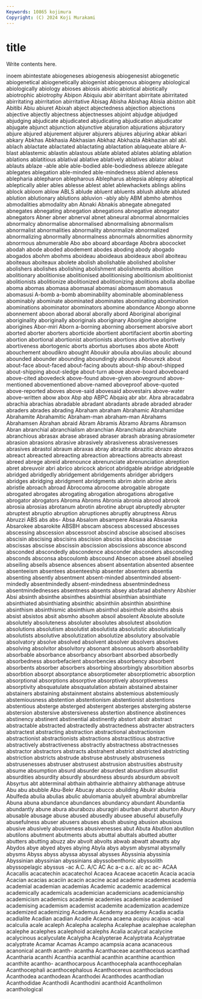 ```yaml
---
Keywords: 10865 kojimura
Copyright: (C) 2024 Koji Murakami
---
```


# title

Write contents here.



inoem abintestate abiogeneses abiogenesis abiogenesist abiogenetic
abiogenetical abiogenetically abiogenist abiogenous abiogeny abiological abiologically abiology abioses abiosis
abiotic abiotical abiotically abiotrophic abiotrophy Abipon Abiquiu abir abirritant abirritate
abirritated abirritating abirritation abirritative Abisag Abisha Abishag Abisia abiston abit
Abitibi Abiu abiuret Abixah abject abjectedness abjection abjections abjective abjectly
abjectness abjectnesses abjoint abjudge abjudged abjudging abjudicate abjudicated abjudicating abjudication
abjudicator abjugate abjunct abjunction abjunctive abjuration abjurations abjuratory abjure abjured
abjurement abjurer abjurers abjures abjuring abkar abkari abkary Abkhas Abkhasia
Abkhasian Abkhaz Abkhazia Abkhazian abl abl. ablach ablactate ablactated ablactating
ablactation ablaqueate ablare A-blast ablastemic ablastin ablastous ablate ablated ablates
ablating ablation ablations ablatitious ablatival ablative ablatively ablatives ablator ablaut
ablauts ablaze -able able able-bodied able-bodiedness ableeze ablegate ablegates ablegation
able-minded able-mindedness ablend ableness ablepharia ablepharon ablepharous Ablepharus ablepsia ablepsy
ableptical ableptically abler ables ablesse ablest ablet ablewhackets ablings ablins
ablock abloom ablow ABLS ablude abluent abluents ablush ablute abluted
ablution ablutionary ablutions abluvion -ably ably ABM abmho abmhos abmodalities
abmodality abn Abnaki Abnakis abnegate abnegated abnegates abnegating abnegation abnegations
abnegative abnegator abnegators Abner abner abnerval abnet abneural abnormal abnormalcies
abnormalcy abnormalise abnormalised abnormalising abnormalism abnormalist abnormalities abnormality abnormalize abnormalized
abnormalizing abnormally abnormalness abnormals abnormities abnormity abnormous abnumerable Abo abo
aboard aboardage Abobra abococket abodah abode aboded abodement abodes aboding
abody abogado abogados abohm abohms aboideau aboideaus aboideaux aboil aboiteau
aboiteaus aboiteaux abolete abolish abolishable abolished abolisher abolishers abolishes abolishing
abolishment abolishments abolition abolitionary abolitionise abolitionised abolitionising abolitionism abolitionist abolitionists
abolitionize abolitionized abolitionizing abolitions abolla abollae aboma abomas abomasa abomasal
abomasi abomasum abomasus abomasusi A-bomb a-bomb abominability abominable abominableness abominably
abominate abominated abominates abominating abomination abominations abominator abominators abomine abondance
Abongo abonne abonnement aboon aborad aboral aborally abord Aboriginal aboriginal
aboriginality aboriginally aboriginals aboriginary Aborigine aborigine aborigines Abor-miri Aborn a-borning
aborning aborsement aborsive abort aborted aborter aborters aborticide abortient abortifacient
abortin aborting abortion abortional abortionist abortionists abortions abortive abortively abortiveness
abortogenic aborts abortus abortuses abos abote Abott abouchement aboudikro abought
Aboukir aboulia aboulias aboulic abound abounded abounder abounding aboundingly abounds
Abourezk about about-face about-faced about-facing abouts about-ship about-shipped about-shipping about-sledge
about-turn above above-board aboveboard above-cited abovedeck above-found above-given aboveground above-mentioned
abovementioned above-named aboveproof above-quoted above-reported aboves above-said abovesaid abovestairs above-water
above-written abow abox Abp abp ABPC Abqaiq abr abr. Abra
abracadabra abrachia abrachias abradable abradant abradants abrade abraded abrader abraders
abrades abrading Abraham abraham Abrahamic Abrahamidae Abrahamite Abrahamitic Abraham-man abraham-man
Abrahams Abrahamsen Abrahan abraid Abram Abramis Abramo Abrams Abramson Abran
abranchial abranchialism abranchian Abranchiata abranchiate abranchious abrasax abrase abrased abraser
abrash abrasing abrasiometer abrasion abrasions abrasive abrasively abrasiveness abrasivenesses abrasives
abrastol abraum abraxas abray abrazite abrazitic abrazo abrazos abreact abreacted
abreacting abreaction abreactions abreacts abreast abreed abrege abreid abrenounce abrenunciate
abrenunciation abreption abret abreuvoir abri abrico abricock abricot abridgable abridge
abridgeable abridged abridgedly abridgement abridgements abridger abridgers abridges abridging abridgment
abridgments abrim abrin abrine abris abristle abroach abroad Abrocoma abrocome
abrogable abrogate abrogated abrogates abrogating abrogation abrogations abrogative abrogator abrogators
Abroma Abroms Abronia abronia abrood abrook abrosia abrosias abrotanum abrotin
abrotine abrupt abruptedly abrupter abruptest abruptio abruption abruptiones abruptly abruptness
Abrus Abruzzi ABS abs abs- Absa Absalom absampere Absaraka Absaroka
Absarokee absarokite ABSBH abscam abscess abscessed abscesses abscessing abscession abscessroot
abscind abscise abscised abscises abscisin abscising abscisins abscision absciss abscissa
abscissae abscissas abscisse abscissin abscission abscissions absconce abscond absconded abscondedly
abscondence absconder absconders absconding absconds absconsa abscoulomb abscound Absecon absee
abseil abseiled abseiling abseils absence absences absent absentation absented absentee
absenteeism absentees absenteeship absenter absenters absentia absenting absently absentment absent-minded
absentminded absent-mindedly absentmindedly absent-mindedness absentmindedness absentmindednesses absentness absents absey absfarad
abshenry Abshier Absi absinth absinthe absinthes absinthial absinthian absinthiate absinthiated
absinthiating absinthic absinthiin absinthin absinthine absinthism absinthismic absinthium absinthol absinthole
absinths absis absist absistos absit absmho absohm absoil absolent Absolute
absolute absolutely absoluteness absoluter absolutes absolutest absolution absolutions absolutism absolutist
absolutista absolutistic absolutistically absolutists absolutive absolutization absolutize absolutory absolvable absolvatory
absolve absolved absolvent absolver absolvers absolves absolving absolvitor absolvitory absonant
absonous absorb absorbability absorbable absorbance absorbancy absorbant absorbed absorbedly absorbedness
absorbefacient absorbencies absorbency absorbent absorbents absorber absorbers absorbing absorbingly absorbition
absorbs absorbtion absorpt absorptance absorptiometer absorptiometric absorption absorptional absorptions absorptive
absorptively absorptiveness absorptivity absquatulate absquatulation abstain abstained abstainer abstainers abstaining
abstainment abstains abstemious abstemiously abstemiousness abstention abstentionism abstentionist abstentions abstentious
absterge absterged abstergent absterges absterging absterse abstersion abstersive abstersiveness abstertion
abstinence abstinences abstinency abstinent abstinential abstinently abstort abstr abstract abstractable
abstracted abstractedly abstractedness abstracter abstracters abstractest abstracting abstraction abstractional abstractionism
abstractionist abstractionists abstractions abstractitious abstractive abstractively abstractiveness abstractly abstractness abstractnesses
abstractor abstractors abstracts abstrahent abstrict abstricted abstricting abstriction abstricts abstrude
abstruse abstrusely abstruseness abstrusenesses abstruser abstrusest abstrusion abstrusities abstrusity absume
absumption absurd absurder absurdest absurdism absurdist absurdities absurdity absurdly absurdness
absurds absurdum absvolt Absyrtus abt abterminal abthain abthainrie abthainry abthanage
abtruse Abu abu abubble Abu-Bekr Abucay abucco abuilding Abukir abuleia
Abulfeda abulia abulias abulic abulomania abulyeit abumbral abumbrellar Abuna abuna
abundance abundances abundancy abundant Abundantia abundantly abune abura aburabozu aburagiri
aburban aburst aburton Abury abusable abusage abuse abused abusedly abusee
abuseful abusefully abusefulness abuser abusers abuses abush abusing abusion abusious
abusive abusively abusiveness abusivenesses abut Abuta Abutilon abutilon abutilons abutment
abutments abuts abuttal abuttals abutted abutter abutters abutting abuzz abv
abvolt abvolts abwab abwatt abwatts aby Abydos abye abyed abyes
abying Abyla abys abysm abysmal abysmally abysms Abyss abyss abyssa
abyssal abysses Abyssinia abyssinia Abyssinian abyssinian abyssinians abyssobenthonic abyssolith abyssopelagic
abyssus -ac A.C. A/C AC Ac a-c a.c. a/c ac
ac- ACAA Acacallis acacatechin acacatechol Acacea Acaceae acacetin Acacia acacia
Acacian acacias acaciin acacin acacine acad academe academes academia academial
academian academias Academic academic academical academically academicals academician academicians academicianship
academicism academics academie academies academise academised academising academism academist academite
academization academize academized academizing Academus Academy academy Acadia acadia acadialite
Acadian acadian Acadie Acaena acaena acajou acajous -acal acalculia acale
acaleph Acalepha acalepha Acalephae acalephae acalephan acalephe acalephes acalephoid acalephs
Acalia acalycal acalycine acalycinous acalyculate Acalypha Acalypterae Acalyptrata Acalyptratae acalyptrate
Acamar Acamas Acampo acampsia acana acanaceous acanonical acanth acanth- acantha
Acanthaceae acanthaceous acanthad Acantharia acanthi Acanthia acanthial acanthin acanthine acanthion
acanthite acantho- acanthocarpous Acanthocephala acanthocephalan Acanthocephali acanthocephalous Acanthocereus acanthocladous Acanthodea
acanthodean Acanthodei Acanthodes acanthodian Acanthodidae Acanthodii Acanthodini acanthoid Acantholimon acanthological
